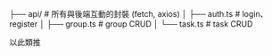 ├── api/                     # 所有與後端互動的封裝 (fetch, axios)
│   ├── auth.ts              # login、register
│   ├── group.ts             # group CRUD
│   └── task.ts              # task CRUD

以此類推
